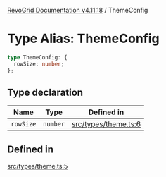 [RevoGrid Documentation v4.11.18](README.md) / ThemeConfig

# Type Alias: ThemeConfig

```ts
type ThemeConfig: {
  rowSize: number;
};
```

## Type declaration

| Name | Type | Defined in |
| ------ | ------ | ------ |
| `rowSize` | `number` | [src/types/theme.ts:6](https://github.com/revolist/revogrid/blob/1653ad6831cb8c4a18b49e381a14df0c317a2084/src/types/theme.ts#L6) |

## Defined in

[src/types/theme.ts:5](https://github.com/revolist/revogrid/blob/1653ad6831cb8c4a18b49e381a14df0c317a2084/src/types/theme.ts#L5)
